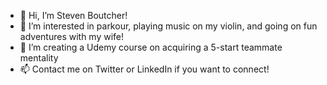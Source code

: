 - 👋 Hi, I’m Steven Boutcher!
- 👀 I’m interested in parkour, playing music on my violin, and going on fun adventures with my wife!
- 💞️ I’m creating a Udemy course on acquiring a 5-start teammate mentality
- 📫 Contact me on Twitter or LinkedIn if you want to connect!

<!---
boutchersj/boutchersj is a ✨ special ✨ repository because its `README.md` (this file) appears on your GitHub profile.
You can click the Preview link to take a look at your changes.
--->

